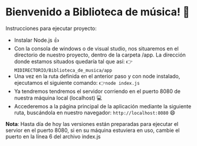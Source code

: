 # Bienvenido a Biblioteca de música! :musical_note:

Instrucciones para ejecutar proyecto: 
- Instalar Node.js :thumbsup:
- Con la consola de windows o de visual studio, nos situaremos en el directorio de nuestro proyecto, dentro de la carpeta /app. La dirección donde estamos situados quedaría tal que así: 
:point_right:`MIDIRECTORIO/Biblioteca_de_musica/app`
- Una vez en la ruta definida en el anterior paso y con node instalado, ejecutamos el siguiente comando: 
:point_right:```node index.js```
- Ya tendremos tendremos el servidor corriendo en el puerto 8080 de nuestra máquina local (localhost)  :computer: 
- Accederemos a la página principal de la aplicación mediante la siguiente ruta, buscándola en nuestro navegador: ```http://localhost:8080``` :smile:

**Nota**: Hasta día de hoy las versiones están preparadas para ejecutar el servior en el puerto 8080, si en su máquina estuviera en uso, cambie el puerto en la línea 6 del archivo index.js

